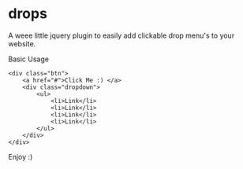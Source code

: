 drops
=====

A weee little jquery plugin to easily add clickable drop menu's to your website.

Basic Usage
```
<div class="btn">
    <a href="#">Click Me :) </a>
    <div class="dropdown">
        <ul>
            <li>Link</li>
            <li>Link</li>
            <li>Link</li>
            <li>Link</li>
        </ul>            
    </div>
</div>
```
Enjoy :)

